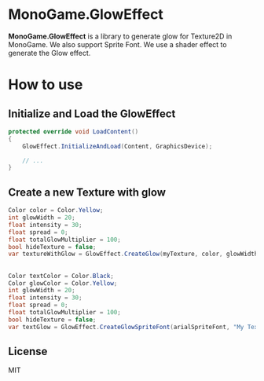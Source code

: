 # MonoGame.GlowEffect
<b>MonoGame.GlowEffect</b> is a library to generate glow for Texture2D in MonoGame. We also support Sprite Font.
We use a shader effect to generate the Glow effect.

# How to use

## Initialize and Load the GlowEffect

```csharp
protected override void LoadContent()
{
    GlowEffect.InitializeAndLoad(Content, GraphicsDevice);

    // ...
}
```

## Create a new Texture with glow

```csharp
Color color = Color.Yellow;
int glowWidth = 20;
float intensity = 30;
float spread = 0;
float totalGlowMultiplier = 100;
bool hideTexture = false;
var textureWithGlow = GlowEffect.CreateGlow(myTexture, color, glowWidth, intensity, spread, totalGlowMultiplier, hideTexture);
```

## 

```csharp
Color textColor = Color.Black;
Color glowColor = Color.Yellow;
int glowWidth = 20;
float intensity = 30;
float spread = 0;
float totalGlowMultiplier = 100;
bool hideTexture = false;
var textGlow = GlowEffect.CreateGlowSpriteFont(arialSpriteFont, "My Text", textColor, glowColor, glowWidth, intensity, spread, totalGlowMultiplier, hideTexture);
```

## License

MIT
